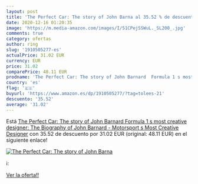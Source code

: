 ```yaml
---
layout: post
title: 'The Perfect Car: The story of John Barna al 35.52 % de descuento'
date: 2020-12-16 01:20:35
image: 'https://m.media-amazon.com/images/I/51CPejSSWuL._SL200_.jpg'
comments: true
category: ofertas
author: ring
slug: '1910505277-es'
actualPrice: 31.02 EUR
currency: EUR
price: 31.02
comparePrice: 48.11 EUR
prodname: 'The Perfect Car: The story of John Barnard  Formula 1 s most creative designer: The Biography of John Barnard - Motorsport s Most Creative Designer'
country: 'es'
flag: '🇪🇸'
buyurl: 'https://www.amazon.es/dp/1910505277/?tag=tolees-21'
descuento: '35.52'
average: '31.02'
---
```


Está [The Perfect Car: The story of John Barnard  Formula 1 s most creative designer: The Biography of John Barnard - Motorsport s Most Creative Designer](https://www.amazon.es/dp/1910505277/?tag=tolees-21) con 35.52 de descuento por 31.02 EUR (original: 48.11 EUR) en el siguiente enlace!

[![The Perfect Car: The story of John Barna](https://m.media-amazon.com/images/I/51CPejSSWuL._SL200_.jpg)](https://www.amazon.es/dp/1910505277/?tag=tolees-21)

ℹ️:


[Ver la oferta!!](https://www.amazon.es/dp/1910505277/?tag=tolees-21)

